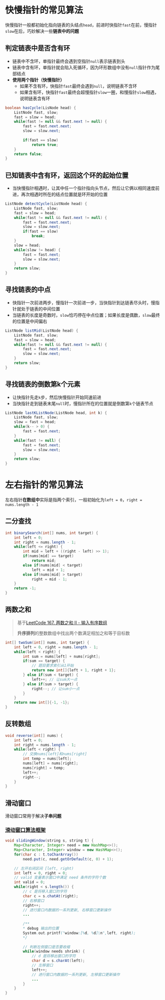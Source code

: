 # 快慢指针的常见算法

快慢指针一般都初始化指向链表的头结点`head`，前进时快指针`fast`在前，慢指针`slow`在后，巧妙解决一些**链表中的问题**

## 判定链表中是否含有环

- 链表中不含环，单指针最终会遇到空指针`null`表示链表到头
- 链表中含有环，单指针就会陷⼊死循环，因为环形数组中没有`null`指针作为尾部结点
- **使用两个指针（快慢指针）**
  - 如果不含有环，快指针`fast`最终会遇到`null`，说明链表不含环
  - 如果含有环，快指针`fast`最终会超慢指针`slow`⼀圈，和慢指针`slow`相遇，说明链表含有环

```java
boolean hasCycle(LisNode head) {
    ListNode fast, slow;
    fast = slow = head;
    while(fast != null && fast.next != null) {
        fast = fast.next.next;
        slow = slow.next;
        
        if(fast == slow)
            return true;
    }
    return false;
}
```

## 已知链表中含有环，返回这个环的起始位置

- 当快慢指针相遇时，让其中任⼀个指针指向头节点，然后让它俩以相同速度前进，再次相遇时所在的结点位置就是环开始的位置

```java
ListNode detectCycle(ListNode head) {
    ListNode fast, slow;
    fast = slow = head;
    while(fast != null && fast.next != null) {
        fast = fast.next.next;
        slow = slow.next;
        if(fast == slow)
            break;
    }
    slow = head;
    while(slow != head) {
        fast = fast.next;
        slow = slow.next;
    }
    return slow;
}
```

## 寻找链表的中点

- 快指针一次前进两步，慢指针一次前进一步，当快指针到达链表尽头时，慢指针就处于链表的中间位置
- 当链表的长度是奇数时，`slow`恰巧停在中点位置；如果长度是偶数，`slow`最终的位置是中间偏右

```java
ListNode listMid(ListNode head) {
    ListNode fast, slow;
    fast = slow = head;
    while(fast != null && fast.next != null) {
        fast = fast.next.next;
        slow = slow.next;
    }
    return slow;
}
```

## 寻找链表的倒数第k个元素

- 让快指针先走`k`步，然后快慢指针开始同速前进
- 当快指针走到链表末尾`null`时，慢指针所在的位置就是倒数第`k`个链表节点

```java
ListNode lastKListNode(ListNode head, int k) {
    ListNode fast, slow;
    slow = fast = head;
    while(k-- > 0) {
        fast = fast.next;
    }
    while(fast != null) {
        fast = fast.next;
        slow = slow.next;
    }
    return slow;
}
```

# 左右指针的常见算法

左右指针**在数组中**实际是指两个索引，一般初始化为`left = 0`，`right = nums.length - 1`

## 二分查找

```java
int binarySearch(int[] nums, int target) {
    int left = 0;
    int right = nums.length - 1;
    while(left <= right) {
        int mid = left + ((right - left) >> 1);
        if(nums[mid] == target)
            return mid;
        else if(nums[mid] < target)
            left = mid + 1;
        else if(nums[mid] > target)
            right = mid - 1;
    }
    return -1;
}
```

## 两数之和

> 基于[LeetCode 167. 两数之和 II - 输入有序数组](https://leetcode-cn.com/problems/two-sum-ii-input-array-is-sorted/)
>
> **升序排列**的整数数组中找出两个数满足相加之和等于目标数

```java
int[] twoSum(int[] nums, int target) {
    int left = 0, right = nums.length - 1;
    while(left < right) {
        int sum = nums[left] + nums[right];
        if(sum == target) {
            // 题目要求索引从1开始
            return new int[]{left + 1, right + 1};
        } else if(sum < target) {
            left++; // 让sum大一点
        } else if(sum > target) {
            right--; // 让sum小一点
        }
    }
    return new int[]{-1, -1};
}
```

## 反转数组

```java
void reverse(int[] nums) {
    int left = 0;
    int right = nums.length - 1;
    while(left < right) {
        // 交换nums[left]和nums[right]
        int temp = nums[left];
        nums[left] = nums[right];
        nums[right] = temp;
        left++;
        right--;
    }
}
```

## 滑动窗口

滑动窗口常用于解决**子串问题**

### [滑动窗口算法框架](https://mp.weixin.qq.com/s/ioKXTMZufDECBUwRRp3zaA)

```java
void slidingWindow(string s, string t) {
    Map<Character, Integer> need = new HashMap<>();
    Map<Character, Integer> window = new HashMap<>();
    for(char c : t.toCharArray())
        need.put(c, need.getOrDefault(c, 0) + 1);
    
    // 左开右闭区间 [left, right)
    int left = 0, right = 0;
    // valid 变量表示窗口中满足 need 条件的字符个数
    int valid = 0;
    while(right < s.length()) {
        // c 是将移入窗口的字符
        char c = s.chatAt(right);
        // 右移窗口
        right++;
        // 进行窗口内数据的一系列更新, 右移窗口更新操作
        ...
        
        /**
        * debug 输出的位置
        System.out.printf("window:[%d, %d]\n",left, right);
        */
        
        // 判断左侧窗口是否要收缩
        while(window needs shrink) {
            // d 是将移出窗口的字符
            char d = s.charAt(left);
            // 左移窗口
            left++;
            // 进行窗口内数据的一系列更新, 左移窗口更新操作
            ...
        }
    }
}
```

























